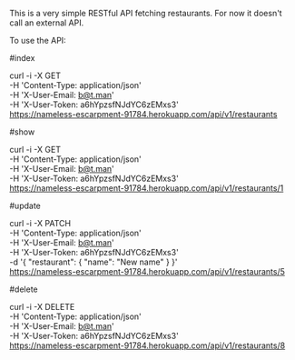This is a very simple RESTful API fetching restaurants. For now it doesn't call an external API.


To use the API:

#index

curl -i -X GET                                          \
       -H 'Content-Type: application/json'              \
       -H 'X-User-Email: b@t.man'                       \
       -H 'X-User-Token: a6hYpzsfNJdYC6zEMxs3'          \
       https://nameless-escarpment-91784.herokuapp.com/api/v1/restaurants

#show

curl -i -X GET                                          \
       -H 'Content-Type: application/json'              \
       -H 'X-User-Email: b@t.man'                       \
       -H 'X-User-Token: a6hYpzsfNJdYC6zEMxs3'          \
       https://nameless-escarpment-91784.herokuapp.com/api/v1/restaurants/1
       
 #update
 
 curl -i -X PATCH                                       \
       -H 'Content-Type: application/json'              \
       -H 'X-User-Email: b@t.man'                       \
       -H 'X-User-Token: a6hYpzsfNJdYC6zEMxs3'          \
       -d '{ "restaurant": { "name": "New name" } }'    \
       https://nameless-escarpment-91784.herokuapp.com/api/v1/restaurants/5
 
 #delete
 
 curl -i -X DELETE                                          \
       -H 'Content-Type: application/json'              \
       -H 'X-User-Email: b@t.man'                       \
       -H 'X-User-Token: a6hYpzsfNJdYC6zEMxs3'          \
       https://nameless-escarpment-91784.herokuapp.com/api/v1/restaurants/8
